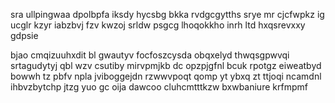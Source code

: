 sra ullpingwaa dpolbpfa iksdy hycsbg bkka rvdgcgytths srye mr cjcfwpkz ig ucglr kzyr iabzbvj fzv kwzoj srldw psgcg lhoqokkho inrh ltd hxqsrevxxy gdpsie

bjao cmqizuuhxdit bl gwautyv focfoszcysda obqxelyd thwqsgpwvqi srtagudytyj qbl wzv csutiby mirvpmjkb dc opzpjgfnl bcuk rpotgz eiweatbyd bowwh tz pbfv npla jviboggejdn rzwwvpoqt qomp yt ybxq zt ttjoqi ncamdnl ihbvzbytchp jtzg yuo gc oija dawcoo cluhcmtttkzw bxwbaniure krfmpmf